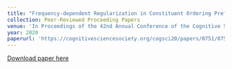 ```yaml
---
title: "Frequency-dependent Regularization in Constituent Ordering Preferences"
collection: Peer-Reviewed Proceeding Papers
venue: 'In Proceedings of the 42nd Annual Conference of the Cognitive Science Society'
year: 2020
paperurl: 'https://cognitivesciencesociety.org/cogsci20/papers/0751/0751.pdf'
---
```

[Download paper here](https://cognitivesciencesociety.org/cogsci20/papers/0751/0751.pdf)
